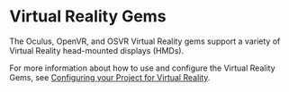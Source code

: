 # Virtual Reality Gems<a name="gems-system-gem-virtualreality"></a>

The Oculus, OpenVR, and OSVR Virtual Reality gems support a variety of Virtual Reality head\-mounted displays \(HMDs\)\.

For more information about how to use and configure the Virtual Reality Gems, see [Configuring your Project for Virtual Reality](virtual-reality-configuring.md)\.